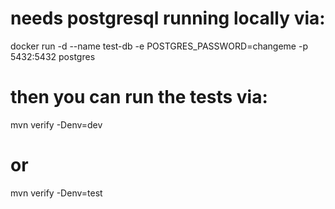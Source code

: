 
# needs postgresql running locally via:

docker run -d --name test-db -e POSTGRES_PASSWORD=changeme -p 5432:5432 postgres

# then you can run the tests via:

mvn verify -Denv=dev

# or

mvn verify -Denv=test


